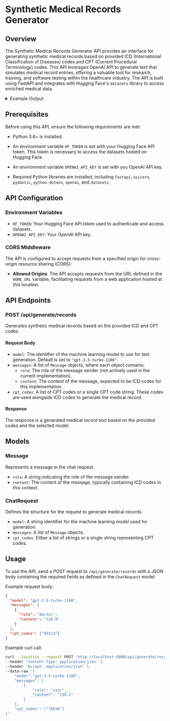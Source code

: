 # Synthetic Medical Records Generator
## Overview

The Synthetic Medical Records Generator API provides an interface for generating synthetic medical records based on provided ICD (International Classification of Diseases) codes and CPT (Current Procedural Terminology) codes. This API leverages OpenAI API to generate text that simulates medical record entries, offering a valuable tool for research, training, and software testing within the healthcare industry. The API is built using FastAPI and integrates with Hugging Face's `datasets` library to access enriched medical data.

<details>
<summary>Example Output</summary>


```text
[Index] Primary Care Visit [Index]
Date: 04/12/2023 Time: 10:45 AM
Provider: Dr. _______, MD
Department: Family Medicine

Patient Information
Age: 34 years old
Gender: Female

Chief Complaint: "My nose won't stop running, and my eyes are so itchy."

History of Present Illness
Patient reports onset of nasal congestion and itchy eyes approximately 2 weeks ago which coincides with the start of the spring season. Symptoms seem to worsen when outdoors. No history of fever, cough, or other systemic symptoms. Patient has tried over-the-counter antihistamines with minimal relief.

Allergies: No known drug allergies. Seasonal allergies to pollen.

Past Medical History
- Seasonal allergic rhinitis

Current Medications: 
- OTC Cetirizine 10 mg daily

Review of Systems
Allergic/Immunologic: Reports seasonal allergies. Negative for food allergies.
ENT: Reports nasal congestion, itchy eyes, and sneezing. Negative for sore throat, ear pain, or hearing loss.
Respiratory: Negative for shortness of breath, wheezing, or cough.
The rest of the systems review is unremarkable.

Physical Examination
Vital Signs: BP 120/78 mmHg, Heart Rate 72 bpm, Temp 98.6 °F, Resp 16/min
ENT: Nasal mucosa swollen and pale, clear nasal discharge, no sinus tenderness, conjunctivae are mildly erythematous and edematous.
Lungs: Clear to auscultation bilaterally. No wheezes, crackles, or rhonchi.
The remainder of the physical exam is within normal limits.

Assessment/Plan
- Diagnosis: Allergic rhinitis, exacerbated by pollen exposure.
- Continue daily antihistamine (Cetirizine 10 mg daily). Consider switching to a different antihistamine if symptoms persist.
- Start intranasal corticosteroid (Fluticasone propionate 50 mcg/spray, one spray in each nostril daily) for better control of nasal symptoms.
- Consider adding over-the-counter artificial tears to alleviate itchy and red eyes.
- Patient educated on avoiding outdoor activities during high pollen days and keeping windows closed to minimize exposure.
- Follow-up: Return to clinic in 4 weeks for symptom reevaluation or sooner if symptoms worsen.

Dr. _______, MD
Family Medicine
04/12/2023
```
</details>

## Prerequisites
Before using this API, ensure the following requirements are met:
- Python 3.8+ is installed.
- An environment variable `HF_TOKEN` is set with your Hugging Face API token.
This token is necessary to access the datasets hosted on Hugging Face.
- An environment variable `OPENAI_API_KEY` is set with you OpenAI API key.

- Required Python libraries are installed, including `fastapi`, `uvicorn`, `pydantic`, `python-dotenv`, `openai`, and `datasets`.

## API Configuration

### Environment Variables

- `HF_TOKEN`: Your Hugging Face API token used to authenticate and access datasets.
- `OPENAI_API_KEY`: Your OpenAI API key.

### CORS Middleware

The API is configured to accept requests from a specified origin for cross-origin resource sharing (CORS):
- **Allowed Origins**: The API accepts requests from the URL defined in the `HOME_URL` variable, facilitating requests from a web application hosted at this location.

## API Endpoints

### POST /api/generate/records

Generates synthetic medical records based on the provided ICD and CPT codes.

#### Request Body

- `model`: The identifier of the machine learning model to use for text generation. Default is set to `"gpt-3.5-turbo-1106"`.
- `messages`: A list of `Message` objects, where each object contains:
  - `role`: The role of the message sender (not actively used in the current implementation).
  - `content`: The content of the message, expected to be ICD codes for this implementation.
- `cpt_codes`: A list of CPT codes or a single CPT code string. These codes are used alongside ICD codes to generate the medical record.

#### Response

The response is a generated medical record text based on the provided codes and the selected model.

## Models

### Message

Represents a message in the chat request.

- `role`: A string indicating the role of the message sender.
- `content`: The content of the message, typically containing ICD codes in this context.

### ChatRequest

Defines the structure for the request to generate medical records.

- `model`: A string identifier for the machine learning model used for generation.
- `messages`: A list of `Message` objects.
- `cpt_codes`: Either a list of strings or a single string representing CPT codes.

## Usage

To use the API, send a POST request to `/api/generate/records` with a JSON body containing the required fields as defined in the `ChatRequest` model.

Example request body:
```json
{
  "model": "gpt-3.5-turbo-1106",
  "messages": [
    {
      "role": "doctor",
      "content": "J18.9"
    }
  ],
  "cpt_codes": ["99213"]
}
```

Example curl call:
```bash
curl --location --request POST 'http://localhost:8000/api/generate/records' \
--header 'Content-Type: application/json' \
--header 'Accept: application/json' \
--data-raw '{
    "model":"gpt-3.5-turbo-1106",
    "messages": [
        {
            "role": "user",
            "content": "J30.1"
        }
    ], 
    "cpt_codes": ["76830"]
}'
```
